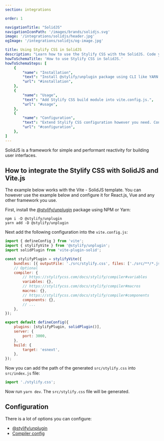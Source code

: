 ```yaml
---
section: integrations

order: 1

navigationTitle: "SolidJS"
navigationIconPath: '/images/brands/solidjs.svg'
image: '/integrations/solidjs/header.jpg'
ogImage: '/integrations/solidjs/og-image.jpg'

title: Using Stylify CSS in SolidJS
description: "Learn how to use the Stylify CSS with the SolidJS. Code your SolidJS website faster with Stylify CSS."
howToSchemaTitle: 'How to use Stylify CSS in SolidJS.'
howToSchemaSteps: [
	{
		"name": "Installation",
		"text": "Install @stylify/unplugin package using CLI like YARN or NPM.",
		"url": "#installation",
	},
	{
		"name": "Usage",
		"text": "Add Stylify CSS build module into vite.config.js.",
		"url": "#usage",
	},
	{
		"name": "Configuration",
		"text": "Extend Stylify CSS configuration however you need. Configure variables, components, custom selectors and a lot more.",
		"url": "#configuration",
	},
]
---
```


SolidJS is a framework for simple and performant reactivity for building user interfaces.

<stack-blitz-link link="stylifycss-solidjs-vite"></stack-blitz-link>

## How to integrate the Stylify CSS with SolidJS and Vite.js

The example below works with the Vite - SolidJS template. You can however use the example below and configure it for React.js, Vue and any other framework you use.

First, install the [@stylify/unplugin](/docs/unplugin) package using NPM or Yarn:

```
npm i -D @stylify/unplugin
yarn add -D @stylify/unplugin
```

Next add the following configuration into the `vite.config.js`:

```js
import { defineConfig } from 'vite';
import { stylifyVite } from '@stylify/unplugin';
import solidPlugin from 'vite-plugin-solid';

const stylifyPlugin = stylifyVite({
	bundles: [{ outputFile: './src/stylify.css', files: ['./src/**/*.jsx'] }],
	// Optional
	compiler: {
		// https://stylifycss.com/docs/stylify/compiler#variables
		variables: {},
		// https://stylifycss.com/docs/stylify/compiler#macros
		macros: {},
		// https://stylifycss.com/docs/stylify/compiler#components
		components: {},
		// ...
	},
});

export default defineConfig({
	plugins: [stylifyPlugin, solidPlugin()],
	server: {
		port: 3000,
	},
	build: {
		target: 'esnext',
	},
});
```

Now you can add the path of the generated `src/stylify.css` into `src/index.js` file:

```js
import './stylify.css';
```

Now run `yarn dev`. The `src/stylify.css` file will be generated.

## Configuration
There is a lot of options you can configure:
- [@stylify/unplugin](/docs/unplugin)
- [Compiler config](/docs/stylify/compiler)

<docs-unplugin-build-info></docs-unplugin-build-info>

<where-to-next />
